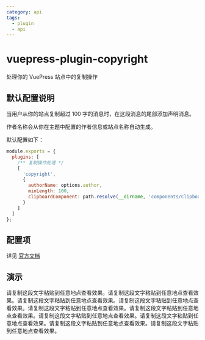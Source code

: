 ```yaml
---
category: api
tags:
  - plugin
  - api
---
```


# vuepress-plugin-copyright <MyBadge text="新增" />

处理你的 VuePress 站点中的复制操作

## 默认配置说明

当用户从你的站点复制超过 100 字的消息时，在这段消息的尾部添加声明消息。

作者名称会从你在主题中配置的作者信息或站点名称自动生成。

默认配置如下：

```js {4-11}
module.exports = {
  plugins: [
    /** 复制操作处理 */
    [
      'copyright',
      {
        authorName: options.author,
        minLength: 100,
        clipboardComponent: path.resolve(__dirname, 'components/Clipboard.vue')
      }
    ]
  ]
};
```

## 配置项

详见 [官方文档](https://vuepress.github.io/zh/plugins/copyright/#配置项)

## 演示

请复制这段文字粘贴到任意地点查看效果。请复制这段文字粘贴到任意地点查看效果。请复制这段文字粘贴到任意地点查看效果。请复制这段文字粘贴到任意地点查看效果。请复制这段文字粘贴到任意地点查看效果。请复制这段文字粘贴到任意地点查看效果。请复制这段文字粘贴到任意地点查看效果。请复制这段文字粘贴到任意地点查看效果。请复制这段文字粘贴到任意地点查看效果。请复制这段文字粘贴到任意地点查看效果。
